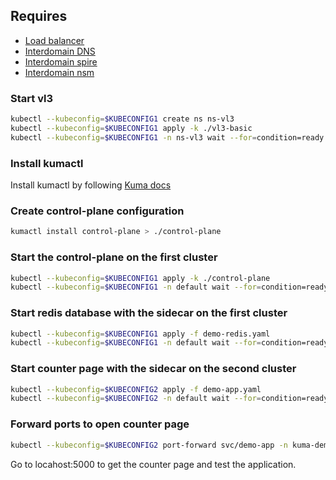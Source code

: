 

## Requires

- [Load balancer](../interdomain/loadbalancer)
- [Interdomain DNS](../interdomain/dns)
- [Interdomain spire](../interdomain/spire)
- [Interdomain nsm](../interdomain/nsm)


### Start vl3
```bash
kubectl --kubeconfig=$KUBECONFIG1 create ns ns-vl3
kubectl --kubeconfig=$KUBECONFIG1 apply -k ./vl3-basic
kubectl --kubeconfig=$KUBECONFIG1 -n ns-vl3 wait --for=condition=ready --timeout=2m pod -l app=vl3-ipam
```

### Install kumactl

Install kumactl by following [Kuma docs](https://kuma.io/docs/1.7.x/installation/kubernetes/)

### Create control-plane configuration
```bash
kumactl install control-plane > ./control-plane
```

### Start the control-plane on the first cluster
```bash
kubectl --kubeconfig=$KUBECONFIG1 apply -k ./control-plane
kubectl --kubeconfig=$KUBECONFIG1 -n default wait --for=condition=ready --timeout=3m pod -l app=kuma-control-plane
```

### Start redis database with the sidecar on the first cluster
```bash
kubectl --kubeconfig=$KUBECONFIG1 apply -f demo-redis.yaml
kubectl --kubeconfig=$KUBECONFIG1 -n default wait --for=condition=ready --timeout=3m pod -l app=redis
```

### Start counter page with the sidecar on the second cluster
```bash
kubectl --kubeconfig=$KUBECONFIG2 apply -f demo-app.yaml
kubectl --kubeconfig=$KUBECONFIG2 -n default wait --for=condition=ready --timeout=3m pod -l app=demo-app
```

### Forward ports to open counter page
```bash
kubectl --kubeconfig=$KUBECONFIG2 port-forward svc/demo-app -n kuma-demo 5000:5000
```

Go to locahost:5000 to get the counter page and test the application.

